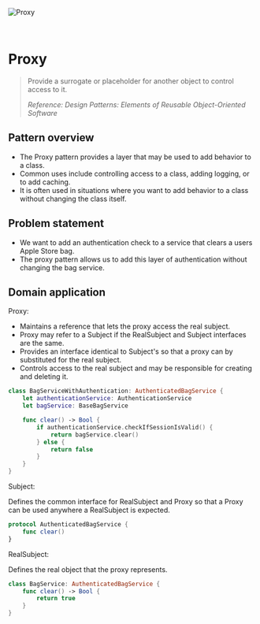![Proxy](https://github.com/user-attachments/assets/4c4a662b-7dfd-46a1-9122-3fc488a30ca1)

<br />

# Proxy

> Provide a surrogate or placeholder for another object to control access to it.
>
> _Reference: Design Patterns: Elements of Reusable Object-Oriented Software_

## Pattern overview

- The Proxy pattern provides a layer that may be used to add behavior to a class.
- Common uses include controlling access to a class, adding logging, or to add caching.
- It is often used in situations where you want to add behavior to a class without changing the class itself.

## Problem statement

- We want to add an authentication check to a service that clears a users Apple Store bag.
- The proxy pattern allows us to add this layer of authentication without changing the bag service.

## Domain application

Proxy:

- Maintains a reference that lets the proxy access the real subject.
- Proxy may refer to a Subject if the RealSubject and Subject interfaces are the same.
- Provides an interface identical to Subject's so that a proxy can by substituted for the real subject.
- Controls access to the real subject and may be responsible for creating and deleting it.

```swift
class BagServiceWithAuthentication: AuthenticatedBagService {
    let authenticationService: AuthenticationService
    let bagService: BaseBagService

    func clear() -> Bool {
        if authenticationService.checkIfSessionIsValid() {
            return bagService.clear()
        } else {
            return false
        }
    }
}
```

Subject:

Defines the common interface for RealSubject and Proxy so that a Proxy can be used anywhere a RealSubject is expected.

```swift
protocol AuthenticatedBagService {
    func clear()
}
```

RealSubject:

Defines the real object that the proxy represents.

```swift
class BagService: AuthenticatedBagService {
    func clear() -> Bool {
        return true
    }
}
```
